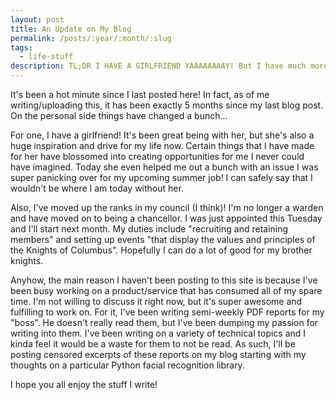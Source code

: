 ```yaml
---
layout: post
title: An Update on My Blog
permalink: /posts/:year/:month/:slug
tags:
  - life-stuff
description: TL;DR I HAVE A GIRLFRIEND YAAAAAAAAY! But I have much more up my sleeve.
---
```


It's been a hot minute since I last posted here! In fact, as of me writing/uploading this, it has been exactly 5 months since my last blog post. On the personal side things have changed a bunch...

For one, I have a girlfriend!
It's been great being with her, but she's also a huge inspiration and drive for my life now.
Certain things that I have made for her have blossomed into creating opportunities for me I never could have imagined.
Today she even helped me out a bunch with an issue I was super panicking over for my upcoming summer job!
I can safely say that I wouldn't be where I am today without her.

Also, I've moved up the ranks in my council (I think)! I'm no longer a warden and have moved on to being a chancellor. I was just appointed this Tuesday and I'll start next month. My duties include "recruiting and retaining members" and setting up events "that display the values and principles of the Knights of Columbus". Hopefully I can do a lot of good for my brother knights.

Anyhow, the main reason I haven't been posting to this site is because I've been busy working on a product/service that has consumed all of my spare time.
I'm not willing to discuss it right now, but it's super awesome and fulfilling to work on.
For it, I've been writing semi-weekly PDF reports for my "boss".
He doesn't really read them, but I've been dumping my passion for writing into them.
I've been writing on a variety of technical topics and I kinda feel it would be a waste for them to not be read.
As such, I'll be posting censored excerpts of these reports on my blog starting with my thoughts on a particular Python facial recognition library.

I hope you all enjoy the stuff I write!